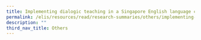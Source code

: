 ```yaml
---
title: Implementing dialogic teaching in a Singapore English language classroom
permalink: /elis/resources/read/research-summaries/others/implementing-dialogic-teaching-in-classroom/
description: ""
third_nav_title: Others
---
```

